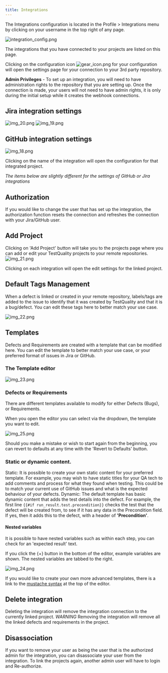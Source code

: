 ```yaml
---
title: Integrations
---
```


The Integrations configuration is located in the Profile > Integrations menu by clicking on your username in the top right of any page. 

![integration_config.png](integration_config.png)



The integrations that you have connected to your projects are listed on this page.

Clicking on the configuration icon ![gear_icon.png](gear_icon.png) for your configuration will open the settings page for your connection to your 3rd party repository.

**Admin Privileges** - To set up an integration, you will need to have administration rights to the repository that you are setting up. Once the connection is made, your users will not need to have admin rights, it is only during the initial setup while it creates the webhook connections.

## Jira integration settings

![img_20.png](admin_img/img_20.png)
![img_19.png](admin_img/img_19.png)

## GitHub integration settings

![img_18.png](admin_img/img_18.png)

Clicking on the name of the integration will open the configuration for that integrated project.

*The items below are slightly different for the settings of GitHub or Jira integrations*

## Authorization
If you would like to change the user that has set up the integration, the authorization function resets the connection and refreshes the connection with your Jira/GitHub user. 

## Add Project
Clicking on 'Add Project' button will take you to the projects page where you can add or edit your TestQuality projects to your remote repositories.
![img_21.png](admin_img/img_21.png)

Clicking on each integration will open the edit settings for the linked project. 

## Default Tags Management
When a defect is linked or created in your remote repository, labels/tags are added to the issue to identify that it was created by TestQuality and that it is a bug/defect. 
You can edit these tags here to better match your use case.

![img_22.png](admin_img/img_22.png)

## Templates
Defects and Requirements are created with a template that can be modified here. You can edit the template to better match your use case, or your preferred format of issues in Jira or GitHub.

### The Template editor

![img_23.png](admin_img/img_23.png)

### Defects or Requirements

There are different templates available to modify for either Defects (Bugs), or Requirements.

When you open the editor you can select via the dropdown, the template you want to edit.

![img_25.png](admin_img/img_25.png)

Should you make a mistake or wish to start again from the beginning, you can revert to defaults at any time with the 'Revert to Defaults' button.

### Static or dynamic content.
Static: It is possible to create your own static content for your preferred template. For example, you may wish to have static titles for your QA tech to add comments and process for what they found when testing. This could be to match your current use of GitHub issues and what is the expected behaviour of your defects.
Dynamic: The default template has basic dynamic content that adds the test details into the defect. For example, the first line `{{#if run_result.test.precondition}}` checks the test that the defect will be created from, to see if it has any data in the Precondition field. If yes, then it adds this to the defect, with a header of **'Precondition'**.

#### Nested variables

It is possible to have nested variables such as within each step, you can check for an 'expected result' text.

If you click the {+} button in the bottom of the editor, example variables are shown. The nested variables are tabbed to the right. 

![img_24.png](admin_img/img_24.png)

If you would like to create your own more advanced templates, there is a link to the [mustache syntax](https://handlebarsjs.com/guide/) at the top of the editor.




## Delete integration

Deleting the integration will remove the integration connection to the currently linked project. *WARNING* Removing the integration will remove all the linked defects and requirements in the project.

## Disassociation

If you want to remove your user as being the user that is the authorized admin for the integration, you can disassociate your user from the integration. To link the projects again, another admin user will have to login and Re-authorize. 